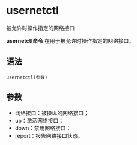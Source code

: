 usernetctl
===

被允许时操作指定的网络接口


**usernetctl命令** 在用于被允许时操作指定的网络接口。

##  语法

```
usernetctl(参数)
```

##  参数

*   网络接口：被操纵的网络接口；
*   up：激活网络接口；
*   down：禁用网络接口；
*   report：报告网络接口状态。


